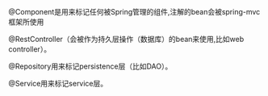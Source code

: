 @Component是用来标记任何被Spring管理的组件,注解的bean会被spring-mvc框架所使用

@RestController（会被作为持久层操作（数据库）的bean来使用,比如web controller）。

@Repository用来标记persistence层（比如DAO）。

@Service用来标记service层。

